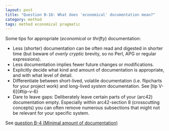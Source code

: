 ```yaml
---
layout: post
title: "Question B-16: What does 'economical' documentation mean?"
category: method
tags: method economical pragmatic
---
```



Some tips for appropriate (_economical_ or _thrifty_) documentation:

* Less (shorter) documentation can be often read and digested in shorter time
(but beware of _overly cryptic_ brevity, so no Perl, APG or regular expressions).
* Less documentation implies fewer future changes or modifications.
* Explicitly decide what kind and amount of documentation is appropriate, and
with what level of detail.
* Differentiate between short-lived, volatile documentation (i.e. flipcharts for
  your project work) and long-lived _system_ documentation. See [tip V-6]{#tip-v-6}
* Dare to leave gaps: Deliberately leave certain parts of your (arc42) documentation empty.
Especially within arc42-section 8 (crosscutting concepts) you can often remove numerous subsections
that might not be relevant for your specific system.

See [question B-4 (Minimal amount of documentation)](#q-B-4)
